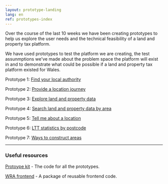 ```yaml
---
layout: prototype-landing
lang: en
ref: prototypes-index
---
```


Over the course of the last 10 weeks we have been creating prototypes to help us explore the user needs and the technical feasibility of a land and property tax platform.

We have used prototypes to test the platform we are creating, the test assunmptions we've made about the problem space the platform will exist in and to demonstrate what could be possible if a land and property tax platform existed for Wales.

Prototype 1: [Find your local authority](/property-data-poc/en/prototypes/find-your-local-authority)

Prototype 2: [Provide a location journey](/property-data-poc/en/prototypes/provide-a-location-journey)

Prototype 3: [Explore land and property data](/property-data-poc/en/prototypes/explore-land-and-property-data)

Prototype 4: [Search land and property data by area](/property-data-poc/en/prototypes/search-land-and-property-data-by-area)

Prototype 5: [Tell me about a location](/property-data-poc/en/prototypes/tell-me-about-a-location)

Prototype 6: [LTT statistics by postcode](/property-data-poc/en/prototypes/ltt-statistics-by-postcode)

Prototype 7: [Ways to construct areas](/property-data-poc/en/prototypes/ways-to-construct-areas)

---

### Useful resources

[Protoype kit](https://github.com/welsh-revenue-authority/prototype-kit) - The code for all the prototypes. 

[WRA frontend](https://github.com/welsh-revenue-authority/wra-frontend) - A package of reusable frontend code.

